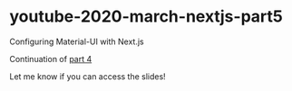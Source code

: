 # youtube-2020-march-nextjs-part5
Configuring Material-UI with Next.js

Continuation of [part 4](https://github.com/bmvantunes/youtube-2020-march-nextjs-part4)

Let me know if you can access the slides!

